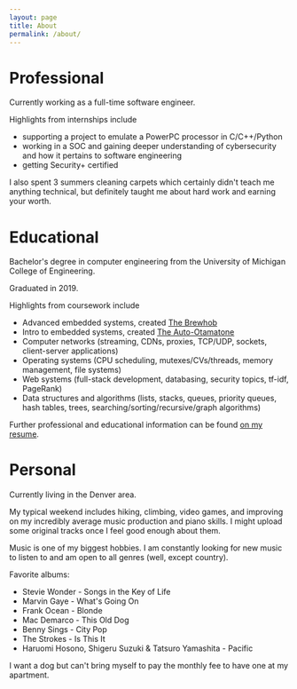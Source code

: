 ```yaml
---
layout: page
title: About
permalink: /about/
---
```


# Professional

Currently working as a full-time software engineer.

Highlights from internships include
* supporting a project to emulate a PowerPC processor in C/C++/Python
* working in a SOC and gaining deeper understanding of cybersecurity and how it pertains to software engineering
* getting Security+ certified

I also spent 3 summers cleaning carpets which certainly didn't teach me anything technical, but definitely taught me about hard work and earning your worth.

# Educational

Bachelor's degree in computer engineering from the University of Michigan College of Engineering.

Graduated in 2019.

Highlights from coursework include
* Advanced embedded systems, created [The Brewhob](/projects)
* Intro to embedded systems, created [The Auto-Otamatone](/projects)
* Computer networks (streaming, CDNs, proxies, TCP/UDP, sockets, client-server applications)
* Operating systems (CPU scheduling, mutexes/CVs/threads, memory management, file systems)
* Web systems (full-stack development, databasing, security topics, tf-idf, PageRank)
* Data structures and algorithms (lists, stacks, queues, priority queues, hash tables, trees, searching/sorting/recursive/graph algorithms)

Further professional and educational information can be found [on my resume](/assets/szehnder_resume.pdf).

# Personal

Currently living in the Denver area.

My typical weekend includes hiking, climbing, video games, and improving on my incredibly average music production and piano skills. I might upload some original tracks once I feel good enough about them.

Music is one of my biggest hobbies. I am constantly looking for new music to listen to and am open to all genres (well, except country).

Favorite albums:
* Stevie Wonder - Songs in the Key of Life
* Marvin Gaye - What's Going On
* Frank Ocean - Blonde
* Mac Demarco - This Old Dog
* Benny Sings - City Pop
* The Strokes - Is This It
* Haruomi Hosono, Shigeru Suzuki & Tatsuro Yamashita - Pacific

I want a dog but can't bring myself to pay the monthly fee to have one at my apartment.
